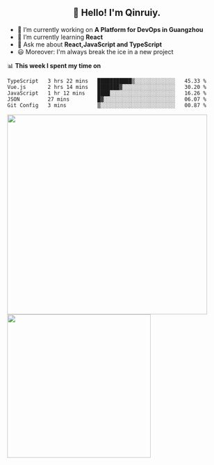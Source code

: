 <h2 align="center">👋 Hello! I'm Qinruiy.</h2>


- 🔭 I’m currently working on **A Platform for DevOps in Guangzhou**
- 🌱 I’m currently learning **React**
- 💬 Ask me about **React,JavaScript and TypeScript**
- 😃 Moreover: I'm always break the ice in a new project

📊 **This week I spent my time on**

<!--START_SECTION:waka-->
```text
TypeScript   3 hrs 22 mins   ███████████▒░░░░░░░░░░░░░   45.33 % 
Vue.js       2 hrs 14 mins   ███████▓░░░░░░░░░░░░░░░░░   30.20 % 
JavaScript   1 hr 12 mins    ████░░░░░░░░░░░░░░░░░░░░░   16.26 % 
JSON         27 mins         █▓░░░░░░░░░░░░░░░░░░░░░░░   06.07 % 
Git Config   3 mins          ▒░░░░░░░░░░░░░░░░░░░░░░░░   00.87 % 
```
<!--END_SECTION:waka-->

<p>
<img align="left" width="460" src="https://github-readme-stats.vercel.app/api?username=Qinruiy&custom_title=Qrinruiy's Github Stats&theme=graywhite&hide_border=true"/> <img align="left" width="330" src="https://github-readme-stats.vercel.app/api/top-langs/?username=Qinruiy&layout=compact&theme=graywhite&hide_border=true"/>
</p>
